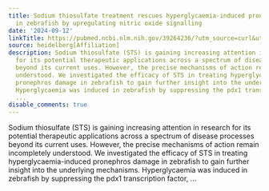 ```yaml
---
title: Sodium thiosulfate treatment rescues hyperglycaemia-induced pronephros damage
  in zebrafish by upregulating nitric oxide signalling
date: '2024-09-12'
linkTitle: https://pubmed.ncbi.nlm.nih.gov/39264236/?utm_source=curl&utm_medium=rss&utm_campaign=pubmed-2&utm_content=1FakS-2QOkCT8HsMOQP1bCRQ4YzyumYOmxmF0moLsQ3dFB1E9V&fc=20220326224207&ff=20240912200457&v=2.18.0.post9+e462414
source: heidelberg[Affiliation]
description: Sodium thiosulfate (STS) is gaining increasing attention in research
  for its potential therapeutic applications across a spectrum of disease processes
  beyond its current uses. However, the precise mechanisms of action remain incompletely
  understood. We investigated the efficacy of STS in treating hyperglycaemia-induced
  pronephros damage in zebrafish to gain further insight into the underlying mechanisms.
  Hyperglycaemia was induced in zebrafish by suppressing the pdx1 transcription factor,
  ...
disable_comments: true
---
```

Sodium thiosulfate (STS) is gaining increasing attention in research for its potential therapeutic applications across a spectrum of disease processes beyond its current uses. However, the precise mechanisms of action remain incompletely understood. We investigated the efficacy of STS in treating hyperglycaemia-induced pronephros damage in zebrafish to gain further insight into the underlying mechanisms. Hyperglycaemia was induced in zebrafish by suppressing the pdx1 transcription factor, ...